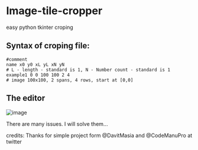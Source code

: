 # Image-tile-cropper
easy python tkinter croping


## Syntax of croping file:
```
#comment
name x0 y0 xL yL xN yN
# L - length - standard is 1, N - Number count - standard is 1
example1 0 0 100 100 2 4 
# image 100x100, 2 spans, 4 rows, start at [0,0]
```

## The editor
![image](https://user-images.githubusercontent.com/76277379/144382666-1019048e-84d1-4810-8252-874adb7e4603.png)

There are many issues. I will solve them...


credits: Thanks for simple project form @DavitMasia and @CodeManuPro at twitter
